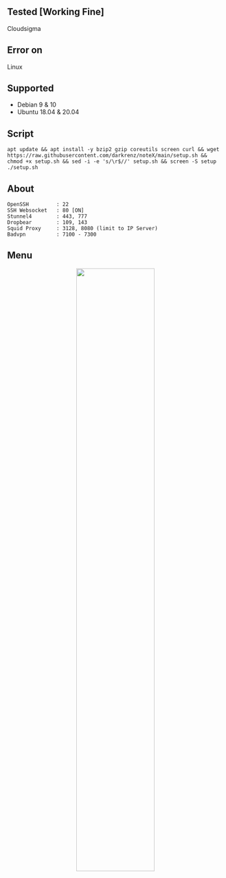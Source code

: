 ## Tested [Working Fine]
Cloudsigma

## Error on
Linux

## Supported
* Debian 9 & 10
* Ubuntu 18.04 & 20.04

## Script
```
apt update && apt install -y bzip2 gzip coreutils screen curl && wget https://raw.githubusercontent.com/darkrenz/noteX/main/setup.sh && chmod +x setup.sh && sed -i -e 's/\r$//' setup.sh && screen -S setup ./setup.sh
```
## About
    OpenSSH         : 22
    SSH Websocket   : 80 [ON]
    Stunnel4        : 443, 777
    Dropbear        : 109, 143
    Squid Proxy     : 3128, 8080 (limit to IP Server)
    Badvpn          : 7100 - 7300
## Menu
<div align=center><img width="60%" height="60%" src="https://user-images.githubusercontent.com/30442976/132091638-8195aa09-1b96-4d25-9663-dfa75dc4deb5.jpg"/>
